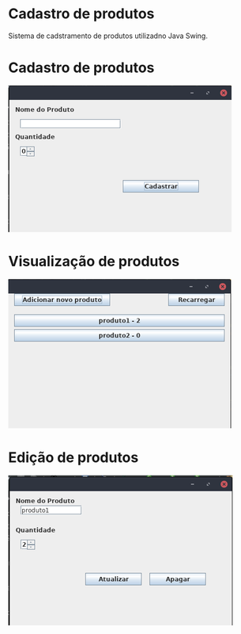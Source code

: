 # Cadastro de produtos

Sistema de cadstramento de produtos utilizadno Java Swing.

# Cadastro de produtos

![image1](images/image1.png)

# Visualização de produtos

![image2](images/image2.png)

# Edição de produtos

![image3](images/image3.png)
